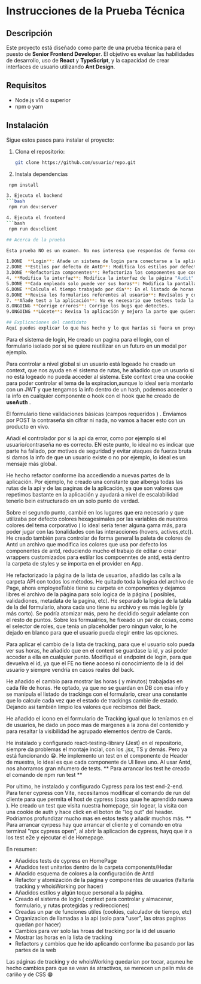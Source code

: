 # Instrucciones de la Prueba Técnica

## Descripción

Este proyecto está diseñado como parte de una prueba técnica para el puesto de **Senior Frontend Developer**. El objetivo es evaluar las habilidades de desarrollo, uso de **React** y **TypeScript**, y la capacidad de crear interfaces de usuario utilizando **Ant Design**.

## Requisitos

- Node.js v14 o superior
- npm o yarn

## Instalación

Sigue estos pasos para instalar el proyecto:

1. Clona el repositorio:

   ```bash
   git clone https://github.com/usuario/repo.git

   ```

2. Instala dependencias

````bash
 npm install

3. Ejecuta el backend
```bash
 npm run dev:server

4. Ejecuta el frontend
```bash
 npm run dev:client

## Acerca de la prueba

Esta prueba NO es un examen. No nos interesa que respondas de forma correcta a todas las preguntas. Los ejercicios planteados son meras excusas para comprobar tu forma de programar y "conocer" un poco tu código. Si hay alguna parte que hayas tenido tiempo de terminar, explícala al final de este README y cuéntanos cómo lo harías si tuvieras tiempos y otros recursos.

1.DONE  **Login**: Añade un sistema de login para conectarse a la aplicación. Existe un endpoint (/api/login) que recibe un usuario y contraseña y devuelve un "Login successful" si el usuario es correcto. Puedes ver la lista de usuarios y contraseñas en el archivo server/server.js. El backend no tiene un sistema de tokens ni nada parecido para validar el login. No es necesario implementarlo.
2.DONE **Estilos por defecto de AntD**: Modifica los estilos por defecto de AntD para que se adapten a los colores definidos en las variables.
3.DONE **Refactoriza componentes**: Refactoriza los componentes que consideres oportunos.
4. **Modifica la interfaz**: Modifica la interfaz de la página "Audit" para hacerla más visual, intuitiva y moderna.
5.DONE **Cada empleado solo puede ver sus horas**: Modifica la pantalla TrackingPage de modo que cada empleado solo pueda ver sus propias horas (a partir del usuario logeado).
6.DONE **Calcula el tiempo trabajado por día**: En el listado de horas calcula el tiempo trabajado por día a partir de la fecha y hora de entrada y la fecha y hora de salida.
8.DONE **Revisa los formularios referentes al usuario**: Revísalos y componetiza lo que consideres.
7. **Añade test a la aplicación**: No es necesario que testees toda la aplicación. Haz los test que consideres más importantes
8.ONGOING **Corrige errores**: Corrige los bugs que detectes.
9.ONGOING **Lúcete**: Revisa la aplicación y mejora la parte que quieras. Busca el apartado donde mejor puedas lucir tus cualidades y adelante. Acuérdate de explicar luego en el README lo que has hecho.

## Explicaciones del candidato
Aquí puedes explicar lo que has hecho y lo que harías si fuera un proyecto real y tuvieras más tiempo.
````

Para el sistema de login, He creado un pagina para el login, con el formulario isolado por si se quiere reutilizar en un futuro en un modal por ejemplo.

Para controlar a nivel global si un usuario está logeado he creado un context, que nos ayuda en el sistema de rutas, he añadido que un usuario si no está logeado no pueda acceder al sistema. Este context crea una cookie para poder controlar el tema de la expiracion,aunque lo ideal seria montarlo con un JWT y que tengamos la info dentro de un hash, podemos acceder a la info en cualquier componente o hook con el hook que he creado de **useAuth** .

El formulario tiene validaciones básicas (campos requeridos ) . Enviamos por POST la contraseña sin cifrar ni nada, no vamos a hacer esto con un producto en vivo.

Añadí el controlador por si la api da error, como por ejemplo si el usuario/contraseña no es correcto. EN este punto, lo ideal no es indicar que parte ha fallado, por motivos de seguridad y evitar ataques de fuerza bruta si damos la info de que un usuario existe o no por ejemplo, lo ideal es un mensaje más global.

He hecho refactor conforme iba accediendo a nuevas partes de la aplicación. Por ejemplo, he creado una constante que alberga todas las rutas de la api y de las paginas de la aplicación, ya que son valores que repetimos bastante en la aplicación y ayudará a nivel de escalabilidad tenerlo bein estructurado en un solo punto de verdad.

Sobre el segundo punto, cambié en los lugares que era necesario y que utilizaba por defecto colores hexagesimales por las variables de nuestros colores del tema corporativo ( lo ideal sería tener alguna gama más, para poder jugar con las tonalidades con las interacciones (hovers, actives,etc)). He creado también para controlar de forma general la paleta de colores de Antd un archivo que modifica los colores que usa por defecto los componentes de antd, reduciendo mucho el trabajo de editar o crear wrappers customizados para estilar los compoenntes de antd, está dentro la carpeta de styles y se importa en el provider en App.

He refactorizado la página de la lista de usuarios, añadido las calls a la carpeta API con todos los métodos. He quitado toda la logica del archivo de Page, ahora employeeTable tiene su carpeta en componentes y dejamos libres el archivo de la página para solo logica de la página ( posibles, validadiones, metadata de la pagina, etc). He separado la logica de la tabla de la del formulario, ahora cada uno tiene su archivo y es más legible (y más corto). Se podría atomizar más, pero he decidido seguir adelante con el resto de puntos. Sobre los formualrios, he fixeado un par de cosas, como el selector de roles, que tenia un placeholder pero ningun valor, lo he dejado en blanco para que el usuario pueda elegir entre las opciones.

Para aplicar el cambio de la lista de tracking, para que el usuario solo pueda ver sus horas, he añadido que en el context se guardase la id, y asi poder acceder a ella en cualquier punto. Modifiqué el endpoint de login, para que devuelva el id, ya que el FE no tiene acceso ni conocimiento de la id del usuario y siempre vendría en casos reales del back.

He añadido el cambio para mostrar las horas ( y minutos) trabajadas en cada file de horas. He optado, ya que no se guardan en DB con esa info y se manipula el listado de trackings con el formulario, crear una constante que lo calcule cada vez que el estado de trackings cambie de estado. Dejando asi también limpio los valores que recibimos del Back.

He añadido el icono en el formulario de Tracking igual que lo teníamos en el de usuarios, he dado un poco mas de margenes a la zona del contenido y para resaltar la visibilidad he agrupado elementos dentro de Cards.

He instalado y configurado react-testing-library (Jest) en el repositorio, siempre da problemas el montaje incial, con los .jsx, TS y demás. Pero ya está funcionando 😁. He implemento un test en el componente de Header de muestra, lo ideal es que cada componente de UI lleve uno. Al usar Antd, nos ahorramos gran nñumero de tests. ** Para arrancar los test he creado el comando de npm run test **

Por ultimo, he instalado y configurado Cypress para los test end-2-end. Para tener cypress con Vite, necesitamos modificar el comando de run del cliente para que permita el host de cypress (cosa quue he aprendido nueva ). He creado un test que visita nuestra homepage, sin logear, la visita con una cookie de auth y hace click en el boton de "log out" del header. Podriamos profundizar mucho mas en estos tests y añadir muchos más. \*\* Para arrancar cyrpess hay que arrancar el cliente y el comando en otra terminal "npx cypress open", al abrir la aplicacion de cypress, hayq que ir a los test e2e y ejecutar el de Homepage.

En resumen:

- Añadidos tests de cypress en HomePage
- Añadidos test unitarios dentro de la carpeta components/Hedar
- Añadido esquema de colores a la configuración de Antd
- Refactor y atomización de la página y componentes de usuarios (faltaría tracking y whoisWorking por hacer)
- Añadidos estilos y algún toque personal a la página.
- Creado el sistema de login ( context para controlar y almacenar, formulario, y rutas protegidas y redirecciones)
- Creadas un par de funciones utiles (cookies, calculador de tiempo, etc)
- Organizacion de llamadas a la api (solo para "user", las otras paginas quedan por hacer)
- Cambios para ver solo las hroas del tracking por la id del usuario
- Mostrar las horas en la lista de tracking
- Refactors y cambios que he ido aplicando conforme iba pasando por las partes de la web

Las páginas de tracking y de whoisWorking quedarian por tocar, aquneu he hecho cambios para que se vean ás atractivos, se merecen un pelín más de cariño y de CSS 😁
